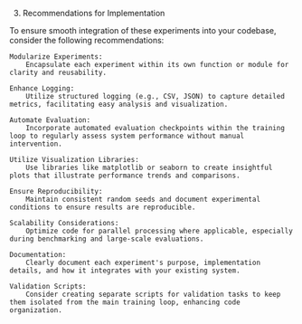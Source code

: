 3. Recommendations for Implementation

To ensure smooth integration of these experiments into your codebase, consider the following recommendations:

    Modularize Experiments:
        Encapsulate each experiment within its own function or module for clarity and reusability.

    Enhance Logging:
        Utilize structured logging (e.g., CSV, JSON) to capture detailed metrics, facilitating easy analysis and visualization.

    Automate Evaluation:
        Incorporate automated evaluation checkpoints within the training loop to regularly assess system performance without manual intervention.

    Utilize Visualization Libraries:
        Use libraries like matplotlib or seaborn to create insightful plots that illustrate performance trends and comparisons.

    Ensure Reproducibility:
        Maintain consistent random seeds and document experimental conditions to ensure results are reproducible.

    Scalability Considerations:
        Optimize code for parallel processing where applicable, especially during benchmarking and large-scale evaluations.

    Documentation:
        Clearly document each experiment's purpose, implementation details, and how it integrates with your existing system.

    Validation Scripts:
        Consider creating separate scripts for validation tasks to keep them isolated from the main training loop, enhancing code organization.
